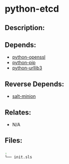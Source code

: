 # python-etcd

## Description:



## Depends:

  -  [python-openssl](/salt/python-openssl)
  -  [python-pip](/salt/python-pip)
  -  [python-urllib3](/salt/python-urllib3)

## Reverse Depends:

  -  [salt-minion](/salt/salt-minion)

## Relates:

  -  N/A

## Files:

```bash
.
└── init.sls
```
